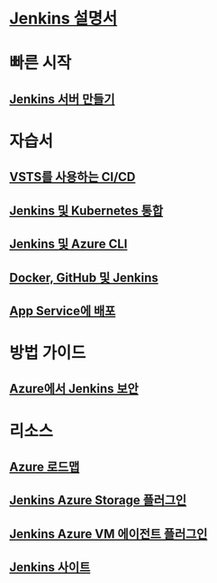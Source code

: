 # [Jenkins 설명서](index.md)
# 빠른 시작
## [Jenkins 서버 만들기](/azure/jenkins/install-jenkins-solution-template)
# 자습서
## [VSTS를 사용하는 CI/CD](https://www.visualstudio.com/docs/build/apps/jenkins/build-deploy-jenkins)
## [Jenkins 및 Kubernetes 통합](/azure/container-service/container-service-kubernetes-jenkins)
## [Jenkins 및 Azure CLI](/azure/jenkins/execute-cli-jenkins-pipeline)
## [Docker, GitHub 및 Jenkins](/azure/virtual-machines/linux/tutorial-jenkins-github-docker-cicd)
## [App Service에 배포](/azure/jenkins/deploy-Jenkins-app-service-plugin)
# 방법 가이드
## [Azure에서 Jenkins 보안](https://jenkins.io/blog/2017/04/20/secure-jenkins-on-azure/)
# 리소스
## [Azure 로드맵](https://azure.microsoft.com/roadmap/)
## [Jenkins Azure Storage 플러그인](https://plugins.jenkins.io/windows-azure-storage)
## [Jenkins Azure VM 에이전트 플러그인](https://plugins.jenkins.io/azure-vm-agents)
## [Jenkins 사이트](https://jenkins.io/)
